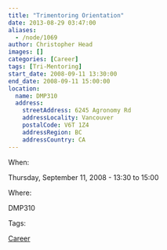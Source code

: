 ```yaml
---
title: "Trimentoring Orientation"
date: 2013-08-29 03:47:00
aliases:
  - /node/1069
author: Christopher Head
images: []
categories: [Career]
tags: [Tri-Mentoring]
start_date: 2008-09-11 13:30:00
end_date: 2008-09-11 15:00:00
location:
  name: DMP310
  address:
    streetAddress: 6245 Agronomy Rd
    addressLocality: Vancouver
    postalCode: V6T 1Z4
    addressRegion: BC
    addressCountry: CA
---
```


When:

Thursday, September 11, 2008 - 13:30 to 15:00

Where:

DMP310

Tags:

[Career](/career)
